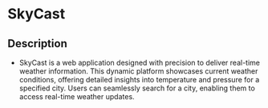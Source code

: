 # SkyCast

## Description
-  SkyCast is a web application designed with precision to deliver real-time weather information. This dynamic platform showcases current weather conditions, offering detailed insights into temperature and pressure for a specified city. Users can seamlessly search for a city, enabling them to access real-time weather updates.
